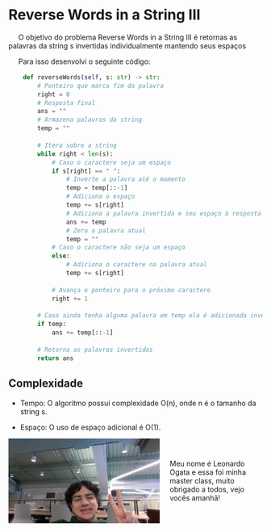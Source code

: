 # Reverse Words in a String III

&nbsp;&nbsp;&nbsp;&nbsp; O objetivo do problema Reverse Words in a String III é retornas as palavras da string s invertidas individualmente mantendo seus espaços

&nbsp;&nbsp;&nbsp;&nbsp; Para isso desenvolvi o seguinte código: 

```python
    def reverseWords(self, s: str) -> str:
        # Ponteiro que marca fim da palavra
        right = 0
        # Resposta final
        ans = ""
        # Armazena palavras da string
        temp = ""

        # Itera sobre a string
        while right < len(s):
            # Caso o caractere seja um espaço
            if s[right] == " ":
                # Inverte a palavra até o momento
                temp = temp[::-1]
                # Adiciona o espaço
                temp += s[right]
                # Adiciona a palavra invertida e seu espaço à resposta 
                ans += temp
                # Zera a palavra atual
                temp = ""
            # Caso o caractere não seja um espaço
            else:
                # Adiciona o caractere na palavra atual
                temp += s[right]

            # Avança o ponteiro para o próximo caractere
            right += 1

        # Caso ainda tenha alguma palavra em temp ela é adicionada invertida na respota final
        if temp:
            ans += temp[::-1]

        # Retorna as palavras invertidas
        return ans
```

## Complexidade
- Tempo: O algoritmo possui complexidade O(n), onde n é o tamanho da string s.

- Espaço: O uso de espaço adicional é O(1).

<div style="display: flex; align-items: center; justify-content: center;">
    <img src="leoogata102.jpg" alt="leoogata" style="width: 300px; height: auto; margin-right: 20px;">
    <div>
        <p>Meu nome é Leonardo Ogata e essa foi minha master class, muito obrigado a todos, vejo vocês amanhã!</p>
    </div>
</div>
